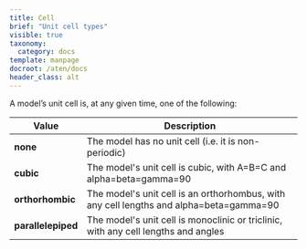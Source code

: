 ```yaml
---
title: Cell
brief: "Unit cell types"
visible: true
taxonomy:
  category: docs
template: manpage
docroot: /aten/docs
header_class: alt
---
```


A model’s unit cell is, at any given time, one of the following:
 
| Value | Description |
|-------|-------------|
| **none** | The model has no unit cell (i.e. it is non-periodic) |
| **cubic** | The model's unit cell is cubic, with A=B=C and alpha=beta=gamma=90 |
| **orthorhombic** | The model's unit cell is an orthorhombus, with any cell lengths and alpha=beta=gamma=90 |
| **parallelepiped** | The model's unit cell is monoclinic or triclinic, with any cell lengths and angles |





